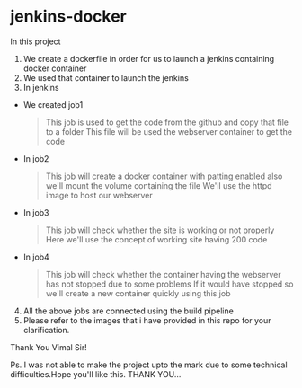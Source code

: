# jenkins-docker

In this project

1. We create a dockerfile in order for us to launch a jenkins containing docker container
2. We used that container to launch the jenkins 
3. In jenkins 
  * We created job1
    > This job is used to get the code from the github and copy that file to a folder 
    > This file will be used the webserver container to get the code
    
  * In job2 
    > This job will create a docker container with patting enabled also we'll mount the volume containing the file 
    > We'll use the httpd image to host our webserver
    
  * In job3
    > This job will check whether the site is working or not properly
    > Here we'll use the concept of working site having 200 code
    
  * In job4
    > This job will check whether the container having the webserver has not stopped due to some problems
    > If it would have stopped so we'll create a new container quickly using this job
    
 4. All the above jobs are connected using the build pipeline
 5. Please refer to the images that i have provided in this repo for your clarification.
 
 Thank You Vimal Sir!
 
 Ps. I was not able to make the project upto the mark due to some technical difficulties.Hope you'll like this.
 THANK YOU...
 
